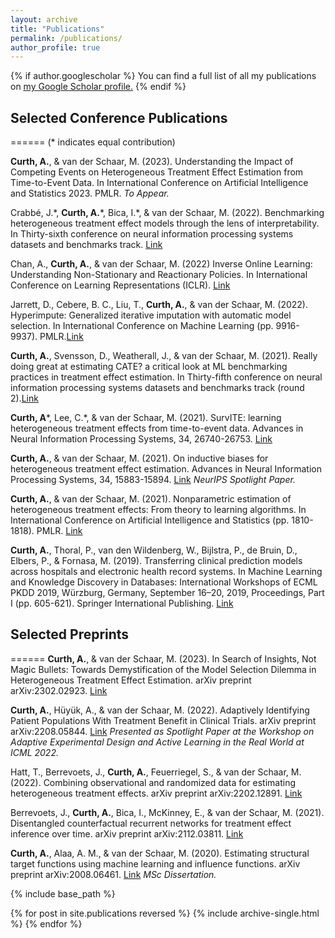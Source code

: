 ```yaml
---
layout: archive
title: "Publications"
permalink: /publications/
author_profile: true
---
```

{% if author.googlescholar %}
  You can find a full list of all my publications on <u><a href="{{author.googlescholar}}">my Google Scholar profile</a>.</u>
{% endif %}

## Selected Conference Publications
 ======
 (\* indicates equal contribution)
 
 **Curth, A.**, & van der Schaar, M. (2023). Understanding the Impact of Competing Events on Heterogeneous Treatment Effect Estimation from Time-to-Event Data. In International Conference on Artificial Intelligence and Statistics 2023. PMLR. _To Appear._
 
 Crabbé, J.\*, **Curth, A.**\*, Bica, I.\*, & van der Schaar, M. (2022). Benchmarking heterogeneous treatment effect models through the lens of interpretability. In Thirty-sixth conference on neural information processing systems datasets and benchmarks track. [Link](https://openreview.net/forum?id=ddPXQt-gM--)

Chan, A., **Curth, A.**, & van der Schaar, M. (2022) Inverse Online Learning: Understanding Non-Stationary and Reactionary Policies. In International Conference on Learning Representations (ICLR). [Link](https://openreview.net/forum?id=DYypjaRdph2)

Jarrett, D., Cebere, B. C., Liu, T., **Curth, A.**, & van der Schaar, M. (2022). Hyperimpute: Generalized iterative imputation with automatic model selection. In International Conference on Machine Learning (pp. 9916-9937). PMLR.[Link](https://proceedings.mlr.press/v162/jarrett22a.html)
 
**Curth, A.**, Svensson, D., Weatherall, J., & van der Schaar, M. (2021). Really doing great at estimating CATE? a critical look at ML benchmarking practices in treatment effect estimation. In Thirty-fifth conference on neural information processing systems datasets and benchmarks track (round 2).[Link](https://openreview.net/forum?id=FQLzQqGEAH)
 
**Curth, A**\*, Lee, C.\*,  & van der Schaar, M. (2021). SurvITE: learning heterogeneous treatment effects from time-to-event data. Advances in Neural Information Processing Systems, 34, 26740-26753. [Link](https://proceedings.neurips.cc/paper/2021/hash/e0eacd983971634327ae1819ea8b6214-Abstract.html)
 
 **Curth, A.**, & van der Schaar, M. (2021). On inductive biases for heterogeneous treatment effect estimation. Advances in Neural Information Processing Systems, 34, 15883-15894. [Link](https://proceedings.neurips.cc/paper/2021/hash/8526e0962a844e4a2f158d831d5fddf7-Abstract.html) _NeurIPS Spotlight Paper._
 
**Curth, A.**, & van der Schaar, M. (2021). Nonparametric estimation of heterogeneous treatment effects: From theory to learning algorithms. In International Conference on Artificial Intelligence and Statistics (pp. 1810-1818). PMLR. [Link](https://proceedings.mlr.press/v130/curth21a.html)

 **Curth, A.**, Thoral, P., van den Wildenberg, W., Bijlstra, P., de Bruin, D., Elbers, P., & Fornasa, M. (2019). Transferring clinical prediction models across hospitals and electronic health record systems. In Machine Learning and Knowledge Discovery in Databases: International Workshops of ECML PKDD 2019, Würzburg, Germany, September 16–20, 2019, Proceedings, Part I (pp. 605-621). Springer International Publishing. [Link](https://www.researchgate.net/profile/Paul-Elbers/publication/337821644_Transferring_Clinical_Prediction_Models_across_Hospitals_and_Electronic_Health_Record_Systems/links/5debf83092851c83646b664d/Transferring-Clinical-Prediction-Models-across-Hospitals-and-Electronic-Health-Record-Systems.pdf)
 

## Selected Preprints
 ======
**Curth, A.**, & van der Schaar, M. (2023). In Search of Insights, Not Magic Bullets: Towards Demystification of the Model Selection Dilemma in Heterogeneous Treatment Effect Estimation. arXiv preprint arXiv:2302.02923. [Link](https://arxiv.org/abs/2302.02923)

**Curth, A.**, Hüyük, A., & van der Schaar, M. (2022). Adaptively Identifying Patient Populations With Treatment Benefit in Clinical Trials. arXiv preprint arXiv:2208.05844. [Link](https://arxiv.org/abs/2208.05844) _Presented as Spotlight Paper at the Workshop on Adaptive Experimental Design and Active Learning in the Real World at ICML 2022._

Hatt, T., Berrevoets, J., **Curth, A.**, Feuerriegel, S., & van der Schaar, M. (2022). Combining observational and randomized data for estimating heterogeneous treatment effects. arXiv preprint arXiv:2202.12891. [Link](https://arxiv.org/abs/2202.12891)

Berrevoets, J., **Curth, A.**, Bica, I., McKinney, E., & van der Schaar, M. (2021). Disentangled counterfactual recurrent networks for treatment effect inference over time. arXiv preprint arXiv:2112.03811. [Link](https://arxiv.org/abs/2112.03811)

**Curth, A.**, Alaa, A. M., & van der Schaar, M. (2020). Estimating structural target functions using machine learning and influence functions. arXiv preprint arXiv:2008.06461. [Link](https://arxiv.org/abs/2008.06461) _MSc Dissertation._



{% include base_path %}

{% for post in site.publications reversed %}
  {% include archive-single.html %}
{% endfor %}
